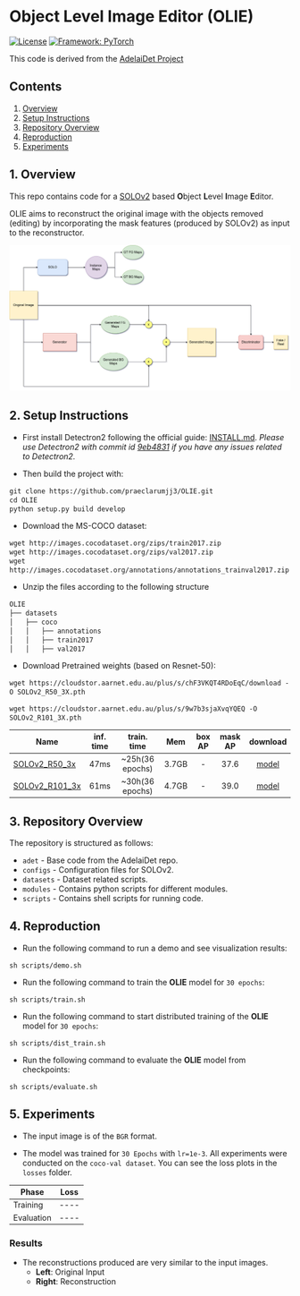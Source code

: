 # Object Level Image Editor (OLIE)

[![License](https://img.shields.io/badge/License-BSD%202--Clause-orange.svg)](https://opensource.org/licenses/BSD-2-Clause)
[![Framework: PyTorch](https://img.shields.io/badge/Framework-PyTorch-orange.svg)](https://pytorch.org/)

This code is derived from the [AdelaiDet Project](https://github.com/aim-uofa/AdelaiDet.git)

## Contents
1. [Overview](#1-overview)
2. [Setup Instructions](#2-setup-instructions)
3. [Repository Overview](#3-repository-overview)
4. [Reproduction](#4-reproduction)
4. [Experiments](#5-experiments)

## 1. Overview

This repo contains code for a [SOLOv2](https://arxiv.org/abs/2003.10152) based **O**bject **L**evel **I**mage **E**ditor.

OLIE aims to reconstruct the original image with the objects removed (editing) by incorporating the mask features (produced by SOLOv2) as input to the reconstructor.

<img src='OLIE.png' style="max-width:100%">

## 2. Setup Instructions

- First install Detectron2 following the official guide: [INSTALL.md](https://github.com/facebookresearch/detectron2/blob/master/INSTALL.md).
*Please use Detectron2 with commit id [9eb4831](https://github.com/facebookresearch/detectron2/commit/9eb4831f742ae6a13b8edb61d07b619392fb6543) if you have any issues related to Detectron2.*

- Then build the project with:

```
git clone https://github.com/praeclarumjj3/OLIE.git
cd OLIE
python setup.py build develop
```

- Download the MS-COCO dataset:
```
wget http://images.cocodataset.org/zips/train2017.zip
wget http://images.cocodataset.org/zips/val2017.zip
wget http://images.cocodataset.org/annotations/annotations_trainval2017.zip
```

- Unzip the files according to the following structure

```
OLIE
├── datasets
│   ├── coco
│   │   ├── annotations
│   │   ├── train2017
│   │   ├── val2017
```

- Download Pretrained weights (based on Resnet-50):

```
wget https://cloudstor.aarnet.edu.au/plus/s/chF3VKQT4RDoEqC/download -O SOLOv2_R50_3X.pth
```

```
wget https://cloudstor.aarnet.edu.au/plus/s/9w7b3sjaXvqYQEQ -O SOLOv2_R101_3X.pth
```

Name | inf. time | train. time | Mem | box AP | mask AP | download
--- |:---:|:---:|:---:|:---:|:---:|:---:
[SOLOv2_R50_3x](R50_3x.yaml) | 47ms | ~25h(36 epochs) | 3.7GB  | -  | 37.6  | [model](https://cloudstor.aarnet.edu.au/plus/s/chF3VKQT4RDoEqC/download)
[SOLOv2_R101_3x](R101_3x.yaml) | 61ms | ~30h(36 epochs) | 4.7GB | -   | 39.0  | [model](https://cloudstor.aarnet.edu.au/plus/s/9w7b3sjaXvqYQEQ)

## 3. Repository Overview

The repository is structured as follows:

- `adet` - Base code from the AdelaiDet repo.
- `configs` - Configuration files for SOLOv2.
- `datasets` - Dataset related scripts.
- `modules` - Contains python scripts for different modules.
- `scripts` - Contains shell scripts for running code.

## 4. Reproduction

- Run the following command to run a demo and see visualization results:

```
sh scripts/demo.sh
```

- Run the following command to train the **OLIE** model for `30 epochs`:

```
sh scripts/train.sh
```

- Run the following command to start distributed training of the **OLIE** model for `30 epochs`:

```
sh scripts/dist_train.sh
```

- Run the following command to evaluate the **OLIE** model from checkpoints:

```
sh scripts/evaluate.sh
```

## 5. Experiments

- The input image is of the `BGR` format.

- The model was trained for `30 Epochs` with `lr=1e-3`. All experiments were conducted on the `coco-val dataset`. You can see the loss plots in the `losses` folder.

|     Phase   | Loss |
|-------------|------|
| Training    | ---- |
| Evaluation  | ---- |

### Results

<!-- - A detailed report using the current setting can be found at this [link](https://docs.google.com/document/d/1k07kinbEosb4JJfTVJ2SAkMdjA5q1ibu8GQiGAev-kw/edit?usp=sharing). -->

- The reconstructions produced are very similar to the input images.
    - **Left**: Original Input
    - **Right**: Reconstruction

<!-- <img src='visualizations/demo1.jpg' style="max-width:50%">

<img src='visualizations/demo2.jpg' style="max-width:50%">

<img src='visualizations/demo3.jpg' style="max-width:50%"> -->

<!-- <img src='visualizations/demo4.jpg' style="max-width:50%"> -->
